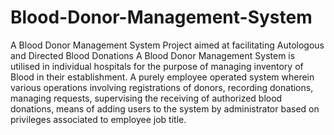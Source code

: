 # Blood-Donor-Management-System
A Blood Donor Management System Project aimed at facilitating Autologous and Directed Blood Donations
A Blood Donor Management System is utilised in individual 
hospitals for the purpose of managing inventory of Blood in 
their establishment.
A purely employee operated system wherein various 
operations involving registrations of donors, recording 
donations, managing requests, supervising the receiving of 
authorized blood donations, means of adding users to the 
system by administrator based on privileges associated to 
employee job title.
